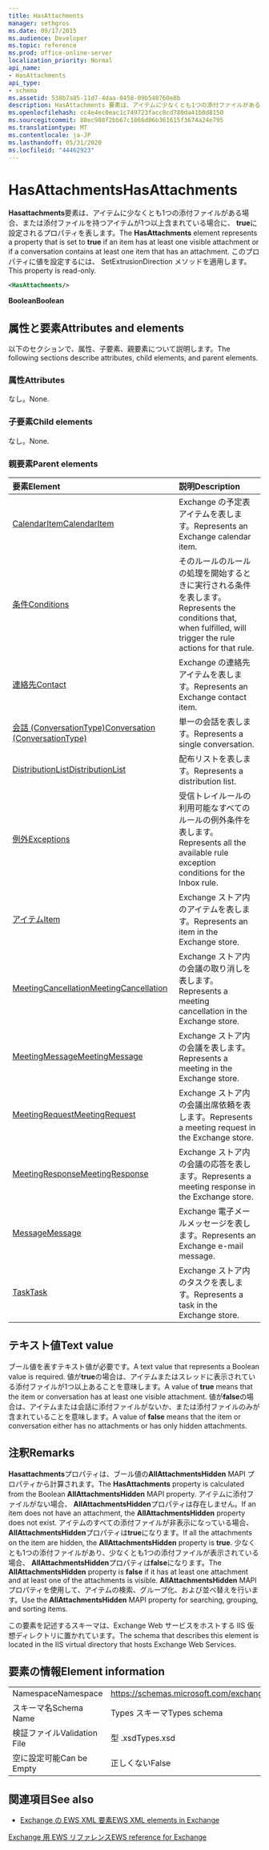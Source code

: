 ```yaml
---
title: HasAttachments
manager: sethgros
ms.date: 09/17/2015
ms.audience: Developer
ms.topic: reference
ms.prod: office-online-server
localization_priority: Normal
api_name:
- HasAttachments
api_type:
- schema
ms.assetid: 538b7a85-11d7-4daa-8458-09b540760e8b
description: HasAttachments 要素は、アイテムに少なくとも1つの添付ファイルがある場合、または添付ファイルを持つアイテムが1つ以上含まれている場合に、true に設定されるプロパティを表します。 このプロパティに値を設定するには、 SetExtrusionDirection メソッドを適用します。
ms.openlocfilehash: cc4e4ec0eac1c749723facc8cd780da41b0d8150
ms.sourcegitcommit: 88ec988f2bb67c1866d06b361615f3674a24e795
ms.translationtype: MT
ms.contentlocale: ja-JP
ms.lasthandoff: 05/31/2020
ms.locfileid: "44462923"
---
```

# <a name="hasattachments"></a><span data-ttu-id="2c668-104">HasAttachments</span><span class="sxs-lookup"><span data-stu-id="2c668-104">HasAttachments</span></span>

<span data-ttu-id="2c668-105">**Hasattachments**要素は、アイテムに少なくとも1つの添付ファイルがある場合、または添付ファイルを持つアイテムが1つ以上含まれている場合に、 **true**に設定されるプロパティを表します。</span><span class="sxs-lookup"><span data-stu-id="2c668-105">The **HasAttachments** element represents a property that is set to **true** if an item has at least one visible attachment or if a conversation contains at least one item that has an attachment.</span></span> <span data-ttu-id="2c668-106">このプロパティに値を設定するには、 SetExtrusionDirection メソッドを適用します。</span><span class="sxs-lookup"><span data-stu-id="2c668-106">This property is read-only.</span></span> 
  
```XML
<HasAttachments/>
```

 <span data-ttu-id="2c668-107">**Boolean**</span><span class="sxs-lookup"><span data-stu-id="2c668-107">**Boolean**</span></span>
## <a name="attributes-and-elements"></a><span data-ttu-id="2c668-108">属性と要素</span><span class="sxs-lookup"><span data-stu-id="2c668-108">Attributes and elements</span></span>

<span data-ttu-id="2c668-109">以下のセクションで、属性、子要素、親要素について説明します。</span><span class="sxs-lookup"><span data-stu-id="2c668-109">The following sections describe attributes, child elements, and parent elements.</span></span>
  
### <a name="attributes"></a><span data-ttu-id="2c668-110">属性</span><span class="sxs-lookup"><span data-stu-id="2c668-110">Attributes</span></span>

<span data-ttu-id="2c668-111">なし。</span><span class="sxs-lookup"><span data-stu-id="2c668-111">None.</span></span>
  
### <a name="child-elements"></a><span data-ttu-id="2c668-112">子要素</span><span class="sxs-lookup"><span data-stu-id="2c668-112">Child elements</span></span>

<span data-ttu-id="2c668-113">なし。</span><span class="sxs-lookup"><span data-stu-id="2c668-113">None.</span></span>
  
### <a name="parent-elements"></a><span data-ttu-id="2c668-114">親要素</span><span class="sxs-lookup"><span data-stu-id="2c668-114">Parent elements</span></span>

|<span data-ttu-id="2c668-115">**要素**</span><span class="sxs-lookup"><span data-stu-id="2c668-115">**Element**</span></span>|<span data-ttu-id="2c668-116">**説明**</span><span class="sxs-lookup"><span data-stu-id="2c668-116">**Description**</span></span>|
|:-----|:-----|
|[<span data-ttu-id="2c668-117">CalendarItem</span><span class="sxs-lookup"><span data-stu-id="2c668-117">CalendarItem</span></span>](calendaritem.md) <br/> |<span data-ttu-id="2c668-118">Exchange の予定表アイテムを表します。</span><span class="sxs-lookup"><span data-stu-id="2c668-118">Represents an Exchange calendar item.</span></span>  <br/> |
|[<span data-ttu-id="2c668-119">条件</span><span class="sxs-lookup"><span data-stu-id="2c668-119">Conditions</span></span>](conditions.md) <br/> |<span data-ttu-id="2c668-120">そのルールのルールの処理を開始するときに実行される条件を表します。</span><span class="sxs-lookup"><span data-stu-id="2c668-120">Represents the conditions that, when fulfilled, will trigger the rule actions for that rule.</span></span>  <br/> |
|[<span data-ttu-id="2c668-121">連絡先</span><span class="sxs-lookup"><span data-stu-id="2c668-121">Contact</span></span>](contact.md) <br/> |<span data-ttu-id="2c668-122">Exchange の連絡先アイテムを表します。</span><span class="sxs-lookup"><span data-stu-id="2c668-122">Represents an Exchange contact item.</span></span>  <br/> |
|[<span data-ttu-id="2c668-123">会話 (ConversationType)</span><span class="sxs-lookup"><span data-stu-id="2c668-123">Conversation (ConversationType)</span></span>](conversation-conversationtype.md) <br/> |<span data-ttu-id="2c668-124">単一の会話を表します。</span><span class="sxs-lookup"><span data-stu-id="2c668-124">Represents a single conversation.</span></span>  <br/> |
|[<span data-ttu-id="2c668-125">DistributionList</span><span class="sxs-lookup"><span data-stu-id="2c668-125">DistributionList</span></span>](distributionlist.md) <br/> |<span data-ttu-id="2c668-126">配布リストを表します。</span><span class="sxs-lookup"><span data-stu-id="2c668-126">Represents a distribution list.</span></span>  <br/> |
|[<span data-ttu-id="2c668-127">例外</span><span class="sxs-lookup"><span data-stu-id="2c668-127">Exceptions</span></span>](exceptions.md) <br/> |<span data-ttu-id="2c668-128">受信トレイルールの利用可能なすべてのルールの例外条件を表します。</span><span class="sxs-lookup"><span data-stu-id="2c668-128">Represents all the available rule exception conditions for the Inbox rule.</span></span>  <br/> |
|[<span data-ttu-id="2c668-129">アイテム</span><span class="sxs-lookup"><span data-stu-id="2c668-129">Item</span></span>](item.md) <br/> |<span data-ttu-id="2c668-130">Exchange ストア内のアイテムを表します。</span><span class="sxs-lookup"><span data-stu-id="2c668-130">Represents an item in the Exchange store.</span></span>  <br/> |
|[<span data-ttu-id="2c668-131">MeetingCancellation</span><span class="sxs-lookup"><span data-stu-id="2c668-131">MeetingCancellation</span></span>](meetingcancellation.md) <br/> |<span data-ttu-id="2c668-132">Exchange ストア内の会議の取り消しを表します。</span><span class="sxs-lookup"><span data-stu-id="2c668-132">Represents a meeting cancellation in the Exchange store.</span></span>  <br/> |
|[<span data-ttu-id="2c668-133">MeetingMessage</span><span class="sxs-lookup"><span data-stu-id="2c668-133">MeetingMessage</span></span>](meetingmessage.md) <br/> |<span data-ttu-id="2c668-134">Exchange ストア内の会議を表します。</span><span class="sxs-lookup"><span data-stu-id="2c668-134">Represents a meeting in the Exchange store.</span></span>  <br/> |
|[<span data-ttu-id="2c668-135">MeetingRequest</span><span class="sxs-lookup"><span data-stu-id="2c668-135">MeetingRequest</span></span>](meetingrequest.md) <br/> |<span data-ttu-id="2c668-136">Exchange ストア内の会議出席依頼を表します。</span><span class="sxs-lookup"><span data-stu-id="2c668-136">Represents a meeting request in the Exchange store.</span></span>  <br/> |
|[<span data-ttu-id="2c668-137">MeetingResponse</span><span class="sxs-lookup"><span data-stu-id="2c668-137">MeetingResponse</span></span>](meetingresponse.md) <br/> |<span data-ttu-id="2c668-138">Exchange ストア内の会議の応答を表します。</span><span class="sxs-lookup"><span data-stu-id="2c668-138">Represents a meeting response in the Exchange store.</span></span>  <br/> |
|[<span data-ttu-id="2c668-139">Message</span><span class="sxs-lookup"><span data-stu-id="2c668-139">Message</span></span>](message-ex15websvcsotherref.md) <br/> |<span data-ttu-id="2c668-140">Exchange 電子メールメッセージを表します。</span><span class="sxs-lookup"><span data-stu-id="2c668-140">Represents an Exchange e-mail message.</span></span>  <br/> |
|[<span data-ttu-id="2c668-141">Task</span><span class="sxs-lookup"><span data-stu-id="2c668-141">Task</span></span>](task.md) <br/> |<span data-ttu-id="2c668-142">Exchange ストア内のタスクを表します。</span><span class="sxs-lookup"><span data-stu-id="2c668-142">Represents a task in the Exchange store.</span></span>  <br/> |
   
## <a name="text-value"></a><span data-ttu-id="2c668-143">テキスト値</span><span class="sxs-lookup"><span data-stu-id="2c668-143">Text value</span></span>

<span data-ttu-id="2c668-144">ブール値を表すテキスト値が必要です。</span><span class="sxs-lookup"><span data-stu-id="2c668-144">A text value that represents a Boolean value is required.</span></span> <span data-ttu-id="2c668-145">値が**true**の場合は、アイテムまたはスレッドに表示されている添付ファイルが1つ以上あることを意味します。</span><span class="sxs-lookup"><span data-stu-id="2c668-145">A value of **true** means that the item or conversation has at least one visible attachment.</span></span> <span data-ttu-id="2c668-146">値が**false**の場合は、アイテムまたは会話に添付ファイルがないか、または添付ファイルのみが含まれていることを意味します。</span><span class="sxs-lookup"><span data-stu-id="2c668-146">A value of **false** means that the item or conversation either has no attachments or has only hidden attachments.</span></span> 
  
## <a name="remarks"></a><span data-ttu-id="2c668-147">注釈</span><span class="sxs-lookup"><span data-stu-id="2c668-147">Remarks</span></span>

<span data-ttu-id="2c668-148">**Hasattachments**プロパティは、ブール値の**AllAttachmentsHidden** MAPI プロパティから計算されます。</span><span class="sxs-lookup"><span data-stu-id="2c668-148">The **HasAttachments** property is calculated from the Boolean **AllAttachmentsHidden** MAPI property.</span></span> <span data-ttu-id="2c668-149">アイテムに添付ファイルがない場合、 **AllAttachmentsHidden**プロパティは存在しません。</span><span class="sxs-lookup"><span data-stu-id="2c668-149">If an item does not have an attachment, the **AllAttachmentsHidden** property does not exist.</span></span> <span data-ttu-id="2c668-150">アイテムのすべての添付ファイルが非表示になっている場合、 **AllAttachmentsHidden**プロパティは**true**になります。</span><span class="sxs-lookup"><span data-stu-id="2c668-150">If all the attachments on the item are hidden, the **AllAttachmentsHidden** property is **true**.</span></span> <span data-ttu-id="2c668-151">少なくとも1つの添付ファイルがあり、少なくとも1つの添付ファイルが表示されている場合、 **AllAttachmentsHidden**プロパティは**false**になります。</span><span class="sxs-lookup"><span data-stu-id="2c668-151">The **AllAttachmentsHidden** property is **false** if it has at least one attachment and at least one of the attachments is visible.</span></span> <span data-ttu-id="2c668-152">**AllAttachmentsHidden** MAPI プロパティを使用して、アイテムの検索、グループ化、および並べ替えを行います。</span><span class="sxs-lookup"><span data-stu-id="2c668-152">Use the **AllAttachmentsHidden** MAPI property for searching, grouping, and sorting items.</span></span> 
  
<span data-ttu-id="2c668-153">この要素を記述するスキーマは、Exchange Web サービスをホストする IIS 仮想ディレクトリに置かれています。</span><span class="sxs-lookup"><span data-stu-id="2c668-153">The schema that describes this element is located in the IIS virtual directory that hosts Exchange Web Services.</span></span>
  
## <a name="element-information"></a><span data-ttu-id="2c668-154">要素の情報</span><span class="sxs-lookup"><span data-stu-id="2c668-154">Element information</span></span>

|||
|:-----|:-----|
|<span data-ttu-id="2c668-155">Namespace</span><span class="sxs-lookup"><span data-stu-id="2c668-155">Namespace</span></span>  <br/> |https://schemas.microsoft.com/exchange/services/2006/types  <br/> |
|<span data-ttu-id="2c668-156">スキーマ名</span><span class="sxs-lookup"><span data-stu-id="2c668-156">Schema Name</span></span>  <br/> |<span data-ttu-id="2c668-157">Types スキーマ</span><span class="sxs-lookup"><span data-stu-id="2c668-157">Types schema</span></span>  <br/> |
|<span data-ttu-id="2c668-158">検証ファイル</span><span class="sxs-lookup"><span data-stu-id="2c668-158">Validation File</span></span>  <br/> |<span data-ttu-id="2c668-159">型 .xsd</span><span class="sxs-lookup"><span data-stu-id="2c668-159">Types.xsd</span></span>  <br/> |
|<span data-ttu-id="2c668-160">空に設定可能</span><span class="sxs-lookup"><span data-stu-id="2c668-160">Can be Empty</span></span>  <br/> |<span data-ttu-id="2c668-161">正しくない</span><span class="sxs-lookup"><span data-stu-id="2c668-161">False</span></span>  <br/> |
   
## <a name="see-also"></a><span data-ttu-id="2c668-162">関連項目</span><span class="sxs-lookup"><span data-stu-id="2c668-162">See also</span></span>



- [<span data-ttu-id="2c668-163">Exchange の EWS XML 要素</span><span class="sxs-lookup"><span data-stu-id="2c668-163">EWS XML elements in Exchange</span></span>](ews-xml-elements-in-exchange.md)
  
[<span data-ttu-id="2c668-164">Exchange 用 EWS リファレンス</span><span class="sxs-lookup"><span data-stu-id="2c668-164">EWS reference for Exchange</span></span>](ews-reference-for-exchange.md)

